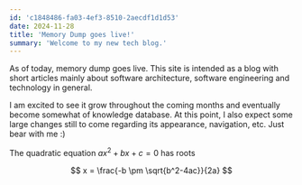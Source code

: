 ```yaml
---
id: 'c1848486-fa03-4ef3-8510-2aecdf1d1d53'
date: 2024-11-28
title: 'Memory Dump goes live!'
summary: 'Welcome to my new tech blog.'
---
```


As of today, memory dump goes live. This site is intended as a blog with short articles mainly about software architecture, software engineering and technology in general.

I am excited to see it grow throughout the coming months and eventually become somewhat of knowledge database. At this point, I also expect some large changes still to come regarding its appearance, navigation, etc. Just bear with me :)


The quadratic equation $ax^2+bx+c=0$ has roots

$$
x = \frac{-b \pm \sqrt{b^2-4ac}}{2a}
$$
